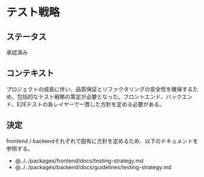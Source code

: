 # テスト戦略

## ステータス

承認済み

## コンテキスト

プロジェクトの成長に伴い、品質保証とリファクタリングの安全性を確保するため、包括的なテスト戦略の策定が必要となった。フロントエンド、バックエンド、E2Eテストの各レイヤーで一貫した方針を定める必要がある。

## 決定

frontend / backendそれぞれで固有に方針を定めるため、以下のドキュメントを参照する。

- @../../packages/frontend/docs/testing-strategy.md
- @../../packages/backend/docs/guidelines/testing-strategy.md
